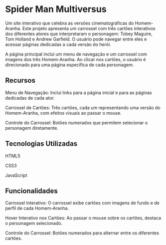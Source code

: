 # Spider Man Multiversus
Um site interativo que celebra as versões cinematográficas do Homem-Aranha. Este projeto apresenta um carrossel com três cartões interativos dos diferentes atores que interpretaram o personagem: Tobey Maguire, Tom Holland e Andrew Garfield. O usuário pode navegar entre eles e acessar páginas dedicadas a cada versão do herói.

A página principal inclui um menu de navegação e um carrossel com imagens dos três Homem-Aranha. Ao clicar nos cartões, o usuário é direcionado para uma página específica de cada personagem.

## Recursos
Menu de Navegação: Inclui links para a página inicial e para as páginas dedicadas de cada ator.

Carrossel de Cartões: Três cartões, cada um representando uma versão do Homem-Aranha, com efeitos visuais ao passar o mouse.

Controle do Carrossel: Botões numerados que permitem selecionar o personagem diretamente.


## Tecnologias Utilizadas

HTML5

CSS3

JavaScript

## Funcionalidades
Carrossel Interativo: O carrossel exibe cartões com imagens de fundo e de perfil de cada Homem-Aranha.

Hover Interativo nos Cartões: Ao passar o mouse sobre os cartões, destaca o personagem selecionado.

Controle do Carrossel: Botões numerados para alternar entre os diferentes cartões.

